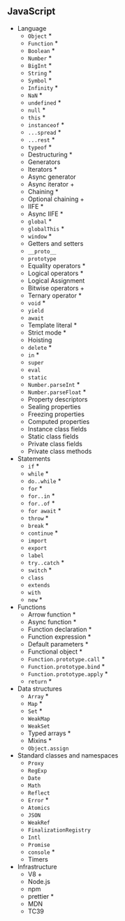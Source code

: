 ## JavaScript

- Language
  - `Object` *
  - `Function` *
  - `Boolean` *
  - `Number` *
  - `BigInt` *
  - `String` *
  - `Symbol` *
  - `Infinity` *
  - `NaN` *
  - `undefined` *
  - `null` *
  - `this` *
  - `instanceof` *
  - `...spread` *
  - `...rest` *
  - `typeof` *
  - Destructuring *
  - Generators
  - Iterators *
  - Async generator
  - Async iterator +
  - Chaining *
  - Optional chaining +
  - IIFE *
  - Async IIFE *
  - `global` *
  - `globalThis` *
  - `window` *
  - Getters and setters
  - `__proto__`
  - `prototype`
  - Equality operators *
  - Logical operators *
  - Logical Assignment 
  - Bitwise operators + 
  - Ternary operator *
  - `void` *
  - `yield`
  - `await` 
  - Template literal *
  - Strict mode *
  - Hoisting
  - `delete` *
  - `in` *
  - `super`
  - `eval`
  - `static`
  - `Number.parseInt` *
  - `Number.parseFloat` *
  - Property descriptors
  - Sealing properties
  - Freezing properties
  - Computed properties
  - Instance class fields
  - Static class fields
  - Private class fields
  - Private class methods
- Statements
  - `if` *
  - `while` *
  - `do..while` *
  - `for` *
  - `for..in` *
  - `for..of` *
  - `for await` *
  - `throw` *
  - `break` *
  - `continue` *
  - `import`
  - `export`
  - `label`
  - `try..catch` *
  - `switch` *
  - `class`
  - `extends`
  - `with`
  - `new` *
- Functions
  - Arrow function *
  - Async function *
  - Function declaration *
  - Function expression *
  - Default parameters *
  - Functional object *
  - `Function.prototype.call` *
  - `Function.prototype.bind` *
  - `Function.prototype.apply` *
  - `return` *
- Data structures
  - `Array` *
  - `Map` *
  - `Set` *
  - `WeakMap`
  - `WeakSet`
  - Typed arrays *
  - Mixins *
  - `Object.assign`
- Standard classes and namespaces
  - `Proxy`
  - `RegExp`
  - `Date`
  - `Math`
  - `Reflect`
  - `Error` *
  - `Atomics`
  - `JSON`
  - `WeakRef`
  - `FinalizationRegistry`
  - `Intl`
  - `Promise`
  - `console` *
  - Timers
- Infrastructure
  - V8 +
  - Node.js
  - npm
  - prettier *
  - MDN
  - TC39
